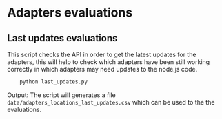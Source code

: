 # Adapters evaluations

## Last updates evaluations

This script checks the API  in order to get the latest updates for the adapters, this will help to check which adapters have been still working correctly in which adapters may need updates to the node.js code. 

```sh
    python last_updates.py
```

Output: The script will generates a file `data/adapters_locations_last_updates.csv` which can be used to the the evaluations.
